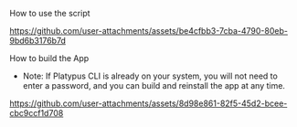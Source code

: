 How to use the script

https://github.com/user-attachments/assets/be4cfbb3-7cba-4790-80eb-9bd6b3176b7d

How to build the App
- Note: If Platypus CLI is already on your system, you will not need to enter a password, and you can build and reinstall the app at any time.

https://github.com/user-attachments/assets/8d98e861-82f5-45d2-bcee-cbc9ccf1d708

